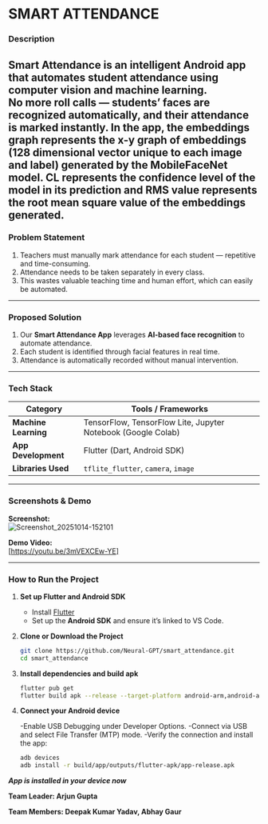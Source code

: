 # SMART ATTENDANCE

### Description  
**Smart Attendance** is an intelligent Android app that automates student attendance using **computer vision** and **machine learning**.  
No more roll calls — students’ faces are recognized automatically, and their attendance is marked instantly. In the app, the embeddings graph represents the x-y graph of 
embeddings (128 dimensional vector unique to each image and label) generated by the MobileFaceNet model. CL represents the confidence level of the model in its prediction and RMS value represents the root mean square value of the embeddings generated. 
---

### Problem Statement  
1. Teachers must manually mark attendance for each student — repetitive and time-consuming.  
2. Attendance needs to be taken separately in every class.  
3. This wastes valuable teaching time and human effort, which can easily be automated.

---

### Proposed Solution  
1. Our **Smart Attendance App** leverages **AI-based face recognition** to automate attendance.  
2. Each student is identified through facial features in real time.  
3. Attendance is automatically recorded without manual intervention.  

---

### Tech Stack  

| Category | Tools / Frameworks |
|-----------|--------------------|
| **Machine Learning** | TensorFlow, TensorFlow Lite, Jupyter Notebook (Google Colab) |
| **App Development** | Flutter (Dart, Android SDK) |
| **Libraries Used** | `tflite_flutter`, `camera`, `image` |

---

### Screenshots & Demo  

**Screenshot:**  
![Screenshot_20251014-152101](https://github.com/user-attachments/assets/b939468a-bcf6-4301-994e-0abd399b26dd)


**Demo Video:**  
[https://youtu.be/3mVEXCEw-YE]

---

### How to Run the Project  

1. **Set up Flutter and Android SDK**  
   - Install [Flutter](https://docs.flutter.dev/get-started/install)  
   - Set up the **Android SDK** and ensure it’s linked to VS Code.

2. **Clone or Download the Project**  
   ```bash
   git clone https://github.com/Neural-GPT/smart_attendance.git
   cd smart_attendance

3. **Install dependencies and build apk**
   ```bash
   flutter pub get
   flutter build apk --release --target-platform android-arm,android-arm64,android-x64

4. **Connect your Android device**
   
   -Enable USB Debugging under Developer Options.
   -Connect via USB and select File Transfer (MTP) mode.
   -Verify the connection and install the app:
   ```bash
   adb devices
   adb install -r build/app/outputs/flutter-apk/app-release.apk
***App is installed in your device now***

**Team Leader: Arjun Gupta**

**Team Members: Deepak Kumar Yadav, Abhay Gaur**


   
   
